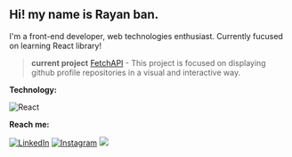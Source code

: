 ## Hi! my name is Rayan ban.   

I'm a front-end developer, web technologies enthusiast. Currently fucused on learning React library!

> **current project** [FetchAPI](https://github.com/banRayan/fetchAPI) - This project is focused on displaying github profile repositories in a visual and interactive way.
  
**Technology:**

![React](https://img.shields.io/badge/-React-61DAFB?style=for-the-badge&logo=react&logoColor=444)&nbsp;

**Reach me:**

[![LinkedIn](https://img.shields.io/badge/LinkedIn-0077B5?style=for-the-badge&logo=linkedin&logoColor=white)](https://www.linkedin.com/in/rayansantos/)
[![Instagram](https://img.shields.io/badge/Instagram-E4405F?style=for-the-badge&logo=instagram&logoColor=white)](https://www.instagram.com/_banrayan/)
<a href="mailto:rayan170300@gmail.com"><img src="https://img.shields.io/badge/-Contact-D14836?style=for-the-badge&logo=Gmail&logoColor=white"/></a>


